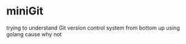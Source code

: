 # miniGit
trying to understand Git version control system from bottom up using golang cause why not
